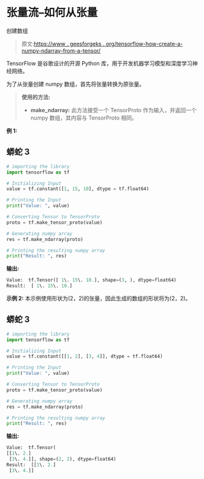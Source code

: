 # 张量流–如何从张量

创建数组

> 原文:[https://www . geesforgeks . org/tensorflow-how-create-a-numpy-ndarray-from-a-tensor/](https://www.geeksforgeeks.org/tensorflow-how-to-create-a-numpy-ndarray-from-a-tensor/)

TensorFlow 是谷歌设计的开源 Python 库，用于开发机器学习模型和深度学习神经网络。

为了从张量创建 numpy 数组，首先将张量转换为原张量。

> **使用的方法:**
> 
> *   **make_ndarray:** 此方法接受一个 TensorProto 作为输入，并返回一个 numpy 数组，其内容与 TensorProto 相同。

**例 1:**

## 蟒蛇 3

```py
# importing the library
import tensorflow as tf

# Initializing Input
value = tf.constant([1, 15, 10], dtype = tf.float64)

# Printing the Input
print("Value: ", value)

# Converting Tensor to TensorProto
proto = tf.make_tensor_proto(value)

# Generating numpy array
res = tf.make_ndarray(proto)

# Printing the resulting numpy array
print("Result: ", res)
```

**输出:**

```py
Value:  tf.Tensor([ 1\. 15\. 10.], shape=(3, ), dtype=float64)
Result:  [ 1\. 15\. 10.]

```

**示例 2:** 本示例使用形状为(2，2)的张量，因此生成的数组的形状将为(2，2)。

## 蟒蛇 3

```py
# importing the library
import tensorflow as tf

# Initializing Input
value = tf.constant([[1, 2], [3, 4]], dtype = tf.float64)

# Printing the Input
print("Value: ", value)

# Converting Tensor to TensorProto
proto = tf.make_tensor_proto(value)

# Generating numpy array
res = tf.make_ndarray(proto)

# Printing the resulting numpy array
print("Result: ", res)
```

**输出:**

```py
Value:  tf.Tensor(
[[1\. 2.]
 [3\. 4.]], shape=(2, 2), dtype=float64)
Result:  [[1\. 2.]
 [3\. 4.]]

```